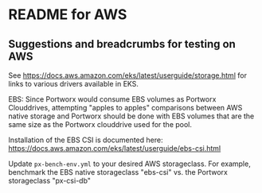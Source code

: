 # README for AWS
## Suggestions and breadcrumbs for testing on AWS

See https://docs.aws.amazon.com/eks/latest/userguide/storage.html for links to various drivers available in EKS.

EBS: Since Portworx would consume EBS volumes as Portworx Clouddrives, attempting "apples to apples" comparisons between AWS native storage and Portworx should be done with EBS volumes that are the same size as the Portworx clouddrive used for the pool.

Installation of the EBS CSI is documented here: https://docs.aws.amazon.com/eks/latest/userguide/ebs-csi.html

Update `px-bench-env.yml` to your desired AWS storageclass. For example, benchmark the EBS native storageclass "ebs-csi" vs. the Portworx storageclass "px-csi-db"

